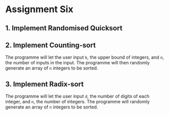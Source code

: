 # Assignment Six

## 1. Implement Randomised Quicksort

## 2. Implement Counting-sort
The programme will let the user input `k`, the upper bound of integers, and `n`, the number of inputs in the input. The programme will then randomly generate an array of `n` integers to be sorted.

## 3. Implement Radix-sort
The programme will let the user input `d`, the number of digits of each integer, and `n`, the number of integers. The programme will randomly generate an array of `n` integers to be sorted.